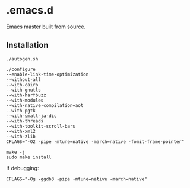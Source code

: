 # .emacs.d

Emacs master built from source.

## Installation
``` shell
./autogen.sh

./configure
--enable-link-time-optimization
--without-all
--with-cairo
--with-gnutls
--with-harfbuzz
--with-modules
--with-native-compilation=aot
--with-pgtk
--with-small-ja-dic
--with-threads
--with-toolkit-scroll-bars
--with-xml2
--with-zlib
CFLAGS="-O2 -pipe -mtune=native -march=native -fomit-frame-pointer"

make -j
sudo make install
```

If debugging:
```
CFLAGS="-Og -ggdb3 -pipe -mtune=native -march=native"
```
